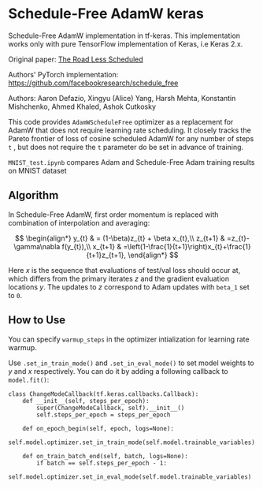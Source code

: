 # Schedule-Free AdamW keras
Schedule-Free AdamW implementation in tf-keras.
This implementation works only with pure TensorFlow implementation of Keras, i.e Keras 2.x.

Original paper: [The Road Less Scheduled](https://arxiv.org/abs/2405.15682)

Authors' PyTorch implementation: https://github.com/facebookresearch/schedule_free

Authors: Aaron Defazio, Xingyu (Alice) Yang, Harsh Mehta, Konstantin Mishchenko, Ahmed Khaled, Ashok Cutkosky

This code provides `AdamWScheduleFree` optimizer as a replacement for AdamW that does not require learning rate scheduling. It closely tracks the Pareto frontier of loss of cosine scheduled AdamW for any number of steps `t` , but does not require the `t` parameter do be set in advance of training.

`MNIST_test.ipynb` compares Adam and Schedule-Free Adam training results on MNIST dataset

## Algorithm
In Schedule-Free AdamW, first order momentum is replaced with combination of interpolation and averaging:

$$
\begin{align*}
y_{t} & = (1-\beta)z_{t} + \beta x_{t},\\
z_{t+1} & =z_{t}-\gamma\nabla f(y_{t}),\\
x_{t+1} & =\left(1-\frac{1}{t+1}\right)x_{t}+\frac{1}{t+1}z_{t+1},
\end{align*}
$$

Here $x$ is the sequence that evaluations of test/val loss should occur at, which differs from the primary iterates $z$ and the gradient evaluation locations $y$. The updates to $z$ correspond to Adam updates with `beta_1` set to `0`.

## How to Use

You can specify `warmup_steps` in the optimizer intialization for learning rate warmup.

Use `.set_in_train_mode()` and `.set_in_eval_mode()` to set model weights to $y$ and $x$ respectively. You can do it by adding a following callback to `model.fit()`:
```
class ChangeModeCallback(tf.keras.callbacks.Callback):
    def __init__(self, steps_per_epoch):
        super(ChangeModeCallback, self).__init__()
        self.steps_per_epoch = steps_per_epoch
        
    def on_epoch_begin(self, epoch, logs=None):
        self.model.optimizer.set_in_train_mode(self.model.trainable_variables)
    
    def on_train_batch_end(self, batch, logs=None):
        if batch == self.steps_per_epoch - 1: 
            self.model.optimizer.set_in_eval_mode(self.model.trainable_variables)
```
